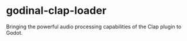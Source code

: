 # godinal-clap-loader
Bringing the powerful audio processing capabilities of the Clap plugin to Godot.
